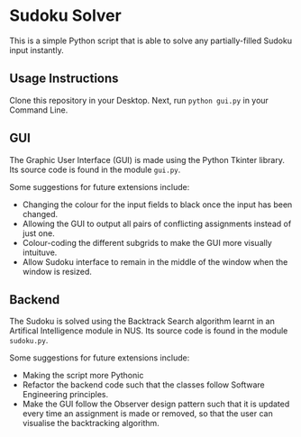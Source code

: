 # Sudoku Solver
This is a simple Python script that is able to solve any partially-filled Sudoku input instantly.

## Usage Instructions
Clone this repository in your Desktop. Next, run `python gui.py` in your Command Line.

## GUI
The Graphic User Interface (GUI) is made using the Python Tkinter library. Its source code is found in the module `gui.py`.

Some suggestions for future extensions include:
- Changing the colour for the input fields to black once the input has been changed.
- Allowing the GUI to output all pairs of conflicting assignments instead of just one.
- Colour-coding the different subgrids to make the GUI more visually intuituve.
- Allow Sudoku interface to remain in the middle of the window when the window is resized.

## Backend
The Sudoku is solved using the Backtrack Search algorithm learnt in an Artifical Intelligence module in NUS. Its source code is found in the module `sudoku.py`.

Some suggestions for future extensions include:
- Making the script more Pythonic
- Refactor the backend code such that the classes follow Software Engineering principles.
- Make the GUI follow the Observer design pattern such that it is updated every time an assignment is made or removed, so that the user can visualise the backtracking algorithm.
